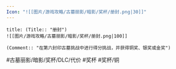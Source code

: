 ```yaml
---
Icon: "![[图片/游戏攻略/古墓丽影/暗影/奖杯/册封.png|30]]"
---
```

```ad-common-bronze-trophy
title: (Title:: "册封")
![[图片/游戏攻略/古墓丽影/暗影/奖杯/册封.png|100]]

(Comment:: "在第六封印古墓挑战中进行得分挑战，并获得铜奖、银奖或金奖")
```

#古墓丽影/暗影/奖杯/DLC/代价 #奖杯 #奖杯/铜

